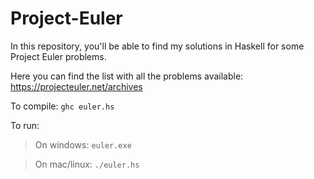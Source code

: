 # Project-Euler

In this repository, you'll be able to find my solutions in Haskell for some Project Euler problems.

Here you can find the list with all the problems available: https://projecteuler.net/archives

To compile:
`ghc euler.hs`

To run:

> On windows: `euler.exe`

> On mac/linux: `./euler.hs`
